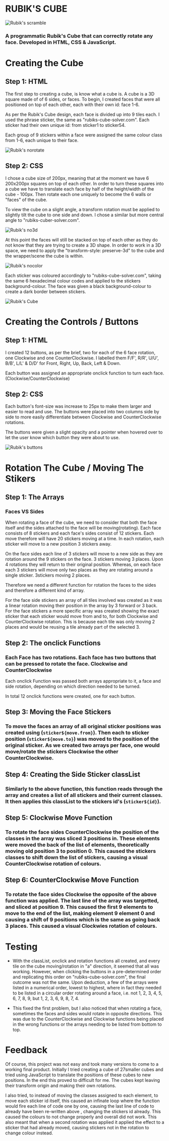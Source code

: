 # RUBIK'S CUBE

![Rubik's scramble](https://user-images.githubusercontent.com/77677982/182041828-4a01f2e7-352b-4fd9-a177-f5217827ffad.PNG)

### A programmatic Rubik's Cube that can correctly rotate any face. Developed in HTML, CSS & JavaScript.



# Creating the Cube

## Step 1: HTML

The first step to creating a cube, is know what a cube is. A cube is a 3D square made of of 6 sides, or faces. To begin, I created faces that were all positioned on top of each other, each with their own id: face 1-6. 

As per the Rubik's Cube design, each face is divided up into 9 tiles each. I used the phrase sticker, the same as "rubiks-cube-solver.com". Each sticker had their own unique id: from sticker1 to sticker54. 

Each group of 9 stickers within a face were assigned the same colour class from 1-6, each unique to their face.

![Rubik's norotate](https://user-images.githubusercontent.com/77677982/182041756-5319b009-a8bf-441b-be49-d92248f6e226.PNG)

## Step 2: CSS

I chose a cube size of 200px, meaning that at the moment we have 6 200x200px squares on top of each other. In order to turn these squares into a cube we have to translate each face by half of the height/width of the cube - 100px. Then rotate each one uniquely to become the 6 walls or "faces" of the cube. 

To view the cube on a slight angle, a transform rotation must be applied to slightly tilt the cube to one side and down. I chose a similar but more central angle to "rubiks-cuber-solver.com".

![Rubik's no3d](https://user-images.githubusercontent.com/77677982/182041727-96ff4c80-e093-47e6-af1f-433aa05438ce.PNG)

At this point the faces will still be stacked on top of each other as they do not know that they are trying to create a 3D shape. In order to work in a 3D space, we need to apply the "transform-style: preserve-3d" to the cube and the wrapper/scene the cube is within.

![Rubik's nocolor](https://user-images.githubusercontent.com/77677982/182041686-d2d482f0-2c29-4743-b31d-6667c05fb97b.PNG)

Each sticker was coloured accordingly to "rubiks-cube-solver.com", taking the same 6 hexadecimal colour codes and applied to the stickers background-colour. The face was given a black background-colour to create a dark border between stickers.


![Rubik's Cube](https://user-images.githubusercontent.com/77677982/182041857-b377d5c1-1819-4192-ac3c-7fa551a3c28b.PNG)



# Creating the Controls / Buttons

## Step 1: HTML

I created 12 buttons, as per the brief, two for each of the 6 face rotation, one Clockwise and one CounterClockwise. I labelled them F/F', R/R', U/U', B/B', L/L' & D/D' for Front, Right, Up, Back, Left & Down.

Each button was assigned an appropriate onclick function to turn each face. (Clockwise/CounterClockwise)

## Step 2: CSS

Each button's font-size was increase to 25px to make them larger and easier to read and use. The buttons were placed into two columns side by side to more easily differentiate between Clockwise and CounterClockwise rotations.

The buttons were given a slight opacity and a pointer when hovered over to let the user know which button they were about to use.

![Rubik's buttons](https://user-images.githubusercontent.com/77677982/182041901-12d56e57-42c3-4076-8f77-126c3cebb5c2.PNG)



# Rotation The Cube / Moving The Stikers

## Step 1: The Arrays

### Faces VS Sides

When rotating a face of the cube, we need to consider that both the face itself and the sides attached to the face will be moving(rotating). Each face consists of 8 stickers and each face's sides consist of 12 stickers. Each move therefore will have 20 stickers moving at a time. In each rotation, each sticker will move to a new position 3 stickers away. 

On the face sides each line of 3 stickers will move to a new side as they are rotation around the 9 stickers on the face. 3 stickers moving 3 places. Upon 4 rotations they will return to their original position. Whereas, on each face each 3 stickers will move only two places as they are rotating around a single sticker. 3stickers moving 2 places.

Therefore we need a different function for rotation the faces to the sides and therefore a different kind of array.

For the face side stickers an array of all tiles involved was created as it was a linear rotation moving their position in the array by 3 forward or 3 back.
For the face stickers a more specific array was created showing the exact sticker that each sticker would move from and to, for both Clockwise and CounterClockwise rotation. This is because each tile was only moving 2 places and would be reusing a tile already part of the selected 3.


## Step 2: The onclick Functions

### Each Face has two rotations. Each face has two buttons that can be pressed to rotate the face. Clockwise and CounterClockwise

Each onclick Function was passed both arrays appropriate to it, a face and side rotation, depending on which direction needed to be turned.

In total 12 onclick functions were created, one for each button.


## Step 3: Moving the Face Stickers

### To move the faces an array of all original sticker positions was created using (`sticker${move.from}`). Then each to sticker position (`sticker${move.to}`) was moved to the position of the original sticker. As we created two arrays per face, one would move/rotate the stickers Clockwise the other CounterClockwise.


## Step 4: Creating the Side Sticker classList

### Similarly to the above function, this function reads through the array and creates a list of all stickers and their current classes. It then applies this classList to the stickers id's (`sticker${id}`).


## Step 5: Clockwise Move Function

### To rotate the face sides CounterClockwise the position of the classes in the array was sliced 3 positions in. These elements were moved the back of the list of elements, theoretically moving old position 3 to position 0. This caused the stickers classes to shift down the list of stickers, causing a visual CounterClockwise rotation of colours.


## Step 6: CounterClockwise Move Function

### To rotate the face sides Clockwise the opposite of the above function was applied. The last line of the array was targetted, and sliced at position 9. This caused the first 9 elements to move to the end of the list, making element 9 element 0 and causing a shift of 9 positions which is the same as going back 3 places. This caused a visual Clockwies rotation of colours.


# Testing

* With the classList, onclick and rotation functions all created, and every tile on the cube moving/rotation in "a" direction, it seemed that all was working. However, when clicking the buttons in a pre-determined order and replicating this order on "rubiks-cube-solver.com", the final outcome was not the same. Upon deduction, a few of the arrays were listed in a numerical order, lowest to highest, where in fact they needed to be listed in a circular order rotating around a face, i.e. not 1, 2, 3, 4, 5, 6, 7, 8, 9, but 1, 2, 3, 6, 9, 8, 7, 4. 

* This fixed the first problem, but I also noticed that when rotating a face, sometimes the faces and sides would rotate in opposite directions. This was due to the CounterClockwise and Clockwise functions being placed in the wrong functions or the arrays needing to be listed from bottom to top.

# Feedback

Of course, this project was not easy and took many versions to come to a working final product. Initially I tried creating a cube of 27smaller cubes and tried using JavaScript to translate the positions of these cubes to new positions. In the end this proved to difficult for me. The cubes kept leaving their transform origin and making their own rotations. 

I also tried, to instead of moving the classes assigned to each element, to move each sticker id itself, this caused an infinate loop where the function would fire each line of code one by one, causing the last line of code to already have been re-written above , changing the stickers id already. This caused the colours to not change properly and overall did not work. This also meant that when a second rotation was applied it applied the effect to a sticker that had already moved, causing stickers not in the rotation to change colour instead.
